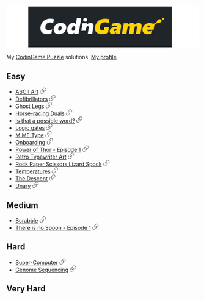 ![codingame-logo](logo.svg)

My [CodinGame Puzzle](https://www.codingame.com/training) solutions. [My profile](https://www.codingame.com/profile/297979d98289809c8b38c1b396903a6a4266815).

## Easy
- [ASCII Art](./1-Easy/ASCII%20Art/) [![url](./url.png)](https://www.codingame.com/ide/puzzle/ascii-art)
- [Defibrillators](./1-Easy/Defibrillators/) [![url](./url.png)](https://www.codingame.com/ide/puzzle/defibrillators)
- [Ghost Legs](./1-Easy/Ghost%20Legs/) [![url](./url.png)](https://www.codingame.com/ide/puzzle/ghost-legs)
- [Horse-racing Duals](./1-Easy/Horse-racing%20Duals/) [![url](./url.png)](https://www.codingame.com/ide/puzzle/horse-racing-duals)
- [Is that a possible word?](./1-Easy/Is%20that%20a%20possible%20word/) [![url](./url.png)](https://www.codingame.com/ide/puzzle/is-that-a-possible-word)
- [Logic gates](./1-Easy/Logic%20gates/) [![url](./url.png)](https://www.codingame.com/ide/puzzle/logic-gates)
- [MIME Type](./1-Easy/MIME%20Type/) [![url](./url.png)](https://www.codingame.com/ide/puzzle/mime-type)
- [Onboarding](./1-Easy/Onboarding/) [![url](./url.png)](https://www.codingame.com/ide/puzzle/onboarding)
- [Power of Thor - Episode 1](./1-Easy/Power%20of%20Thor%20-%20Episode%201/) [![url](./url.png)](https://www.codingame.com/ide/puzzle/power-of-thor-episode-1)
- [Retro Typewriter Art](./1-Easy/Retro%20Typewriter%20Art/) [![url](./url.png)](https://www.codingame.com/ide/puzzle/retro-typewriter-art)
- [Rock Paper Scissors Lizard Spock](./1-Easy/Rock%20Paper%20Scissors%20Lizard%20Spock/) [![url](./url.png)](https://www.codingame.com/ide/puzzle/rock-paper-scissors-lizard-spock)
- [Temperatures](./1-Easy/Temperatures/) [![url](./url.png)](https://www.codingame.com/ide/puzzle/temperatures)
- [The Descent](./1-Easy/The%20Descent/) [![url](./url.png)](https://www.codingame.com/ide/puzzle/the-descent)
- [Unary](./1-Easy/Unary/) [![url](./url.png)](https://www.codingame.com/ide/puzzle/unary)

## Medium
- [Scrabble](./2-Medium/Scrabble/) [![url](./url.png)](https://www.codingame.com/ide/puzzle/scrabble)
- [There is no Spoon - Episode 1](./2-Medium/There%20is%20no%20Spoon%20-%20Episode%201/) [![url](./url.png)](https://www.codingame.com/ide/puzzle/there-is-no-spoon-episode-1)

## Hard
- [Super-Computer](./3-Hard/Super%20Computer/) [![url](./url.png)](https://www.codingame.com/ide/puzzle/super-computer)
- [Genome Sequencing](./3-Hard/Genome%20Sequencing/) [![url](./url.png)](https://www.codingame.com/ide/puzzle/genome-sequencing)

## Very Hard
